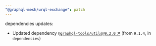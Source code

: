 ```yaml
---
"@graphql-mesh/urql-exchange": patch
---
```

dependencies updates:
  - Updated dependency [`@graphql-tools/utils@9.2.0` ↗︎](https://www.npmjs.com/package/@graphql-tools/utils/v/9.2.0) (from `9.1.4`, in `dependencies`)
